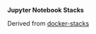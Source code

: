 __Jupyter Notebook Stacks__

Derived from [docker-stacks](https://github.com/jupyter/docker-stacks/)